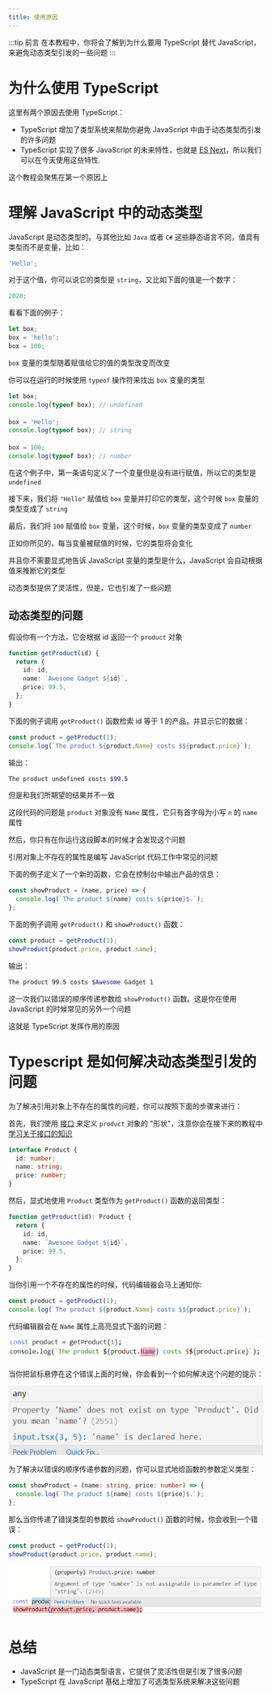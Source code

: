 ```yaml
---
title: 使用原因
---
```


:::tip 前言
在本教程中，你将会了解到为什么要用 TypeScript 替代 JavaScript，来避免动态类型引发的一些问题
:::

# 为什么使用 TypeScript

这里有两个原因去使用 TypeScript：

- TypeScript 增加了类型系统来帮助你避免 JavaScript 中由于动态类型而引发的许多问题
- TypeScript 实现了很多 JavaScript 的未来特性，也就是 [ES Next](https://zh.javascript.info/)，所以我们可以在今天使用这些特性.

这个教程会聚焦在第一个原因上

# 理解 JavaScript 中的动态类型

JavaScript 是动态类型的。与其他比如 `Java` 或者 `C#` 这些静态语言不同，值具有类型而不是变量，比如：

```ts
'Hello';
```

对于这个值，你可以说它的类型是 `string`，又比如下面的值是一个数字：

```ts
2020;
```

看看下面的例子：

```ts
let box;
box = 'hello';
box = 100;
```

`box` 变量的类型随着赋值给它的值的类型改变而改变

你可以在运行的时候使用 `typeof` 操作符来找出 `box` 变量的类型

```ts
let box;
console.log(typeof box); // undefined

box = 'Hello';
console.log(typeof box); // string

box = 100;
console.log(typeof box); // number
```

在这个例子中，第一条语句定义了一个变量但是没有进行赋值，所以它的类型是 `undefined`

接下来，我们将 `"Hello"` 赋值给 `box` 变量并打印它的类型，这个时候 `box` 变量的类型变成了 `string`

最后，我们将 `100` 赋值给 `box` 变量，这个时候，`box` 变量的类型变成了 `number`

正如你所见的，每当变量被赋值的时候，它的类型将会变化

并且你不需要显式地告诉 JavaScript 变量的类型是什么，JavaScript 会自动根据值来推断它的类型

动态类型提供了灵活性，但是，它也引发了一些问题

## 动态类型的问题

假设你有一个方法，它会根据 id 返回一个 `product` 对象

```ts
function getProduct(id) {
  return {
    id: id,
    name: `Awesome Gadget ${id}`,
    price: 99.5,
  };
}
```

下面的例子调用 `getProduct()` 函数检索 id 等于 1 的产品，并显示它的数据：

```ts
const product = getProduct(1);
console.log(`The product ${product.Name} costs $${product.price}`);
```

输出：

```sh
The product undefined costs $99.5
```

但是和我们所期望的结果并不一致

这段代码的问题是 `product` 对象没有 `Name` 属性，它只有首字母为小写 `n` 的 `name` 属性

然后，你只有在你运行这段脚本的时候才会发现这个问题

引用对象上不存在的属性是编写 JavaScript 代码工作中常见的问题

下面的例子定义了一个新的函数，它会在控制台中输出产品的信息：

```ts
const showProduct = (name, price) => {
  console.log(`The product ${name} costs ${price}$.`);
};
```

下面的例子调用 `getProduct()` 和 `showProduct()` 函数：

```ts
const product = getProduct(1);
showProduct(product.price, product.name);
```

输出：

```sh
The product 99.5 costs $Awesome Gadget 1
```

这一次我们以错误的顺序传递参数给 `showProduct()` 函数。这是你在使用 JavaScript 的时候常见的另外一个问题

这就是 TypeScript 发挥作用的原因

# Typescript 是如何解决动态类型引发的问题

为了解决引用对象上不存在的属性的问题，你可以按照下面的步骤来进行：

首先，我们使用 [接口](/6-interfaces/1-interface/) 来定义 `product` 对象的 "形状"，注意你会在接下来的教程中 [学习关于接口的知识]()

```ts
interface Product {
  id: number;
  name: string;
  price: number;
}
```

然后，显式地使用 `Product` 类型作为 `getProduct()` 函数的返回类型：

```ts
function getProduct(id): Product {
  return {
    id: id,
    name: `Awesome Gadget ${id}`,
    price: 99.5,
  };
}
```

当你引用一个不存在的属性的时候，代码编辑器会马上通知你:

```ts
const product = getProduct(1);
console.log(`The product ${product.Name} costs $${product.price}`);
```

代码编辑器会在 `Name` 属性上高亮显式下面的问题：

![why-typescript-error](./images/why-typescript-error.png)

当你把鼠标悬停在这个错误上面的时候，你会看到一个如何解决这个问题的提示：

![why-typescript-hint](./images/why-typescript-hint.png)

为了解决以错误的顺序传递参数的问题，你可以显式地给函数的参数定义类型：

```ts
const showProduct = (name: string, price: number) => {
  console.log(`The product ${name} costs ${price}$.`);
};
```

那么当你传递了错误类型的参数给 `showProduct()` 函数的时候，你会收到一个错误：

```ts
const product = getProduct(1);
showProduct(product.price, product.name);
```

![why-typescript-error-in-function-arguments](./images/why-typescript-error-in-function-arguments.png)

# 总结

- JavaScript 是一门动态类型语言，它提供了灵活性但是引发了很多问题
- TypeScript 在 JavaScript 基础上增加了可选类型系统来解决这些问题
